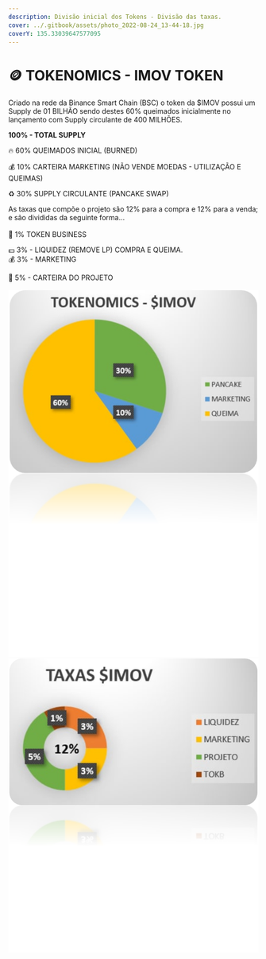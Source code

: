 ```yaml
---
description: Divisão inicial dos Tokens - Divisão das taxas.
cover: ../.gitbook/assets/photo_2022-08-24_13-44-18.jpg
coverY: 135.33039647577095
---
```


# 🪙 TOKENOMICS - IMOV TOKEN

Criado na rede da Binance Smart Chain (BSC) o token da $IMOV possui um Supply de 01 BILHÃO sendo destes 60% queimados inicialmente no lançamento com Supply circulante de 400 MILHÕES.&#x20;

**100% - TOTAL SUPPLY**

&#x20;    🔥 60% QUEIMADOS INICIAL (BURNED)

&#x20;    💰 10% CARTEIRA MARKETING (NÃO VENDE MOEDAS - UTILIZAÇÃO E QUEIMAS)

&#x20;    ♻️ 30% SUPPLY CIRCULANTE (PANCAKE SWAP)



As taxas que compõe o projeto são 12% para a compra e 12% para a venda; e são divididas da seguinte forma...\
\
&#x20;    🤝 1% TOKEN BUSINESS

&#x20;    💵 3% - LIQUIDEZ (REMOVE LP) COMPRA E QUEIMA.\
&#x20;    💰  3% - MARKETING

&#x20;    🏦 5% - CARTEIRA DO PROJETO\
\
![](<../.gitbook/assets/image (1).png>)                              <img src="../.gitbook/assets/image (20).png" alt="" data-size="original">
